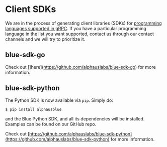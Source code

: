 # Client SDKs

We are in the process of generating client libraries (SDKs) for [programming languages supported in gRPC](https://grpc.io/docs/languages/). If you have a particular programming language in the list you want supported, contact us through our contact channels and we will try to prioritize it.

## blue-sdk-go
Check out []here](https://github.com/alphauslabs/blue-sdk-go) for more information.

## blue-sdk-python
The Python SDK is now available via `pip`. Simply do:
```sh
$ pip install alphausblue
```
and the Blue Python SDK, and all its dependencies will be installed. Examples can be found on our GitHub repo.

Check out [https://github.com/alphauslabs/blue-sdk-python](https://github.com/alphauslabs/blue-sdk-python) for more information.
